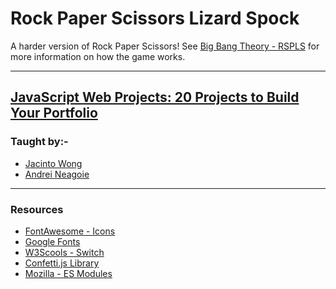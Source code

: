 # Rock Paper Scissors Lizard Spock

A harder version of Rock Paper Scissors! 
See [Big Bang Theory - RSPLS](https://www.youtube.com/watch?v=405Nh2H4Ucg) for more information on how the game works.

---

## [JavaScript Web Projects: 20 Projects to Build Your Portfolio](https://zerotomastery.io/courses/javascript-projects/)
### Taught by:-
- [Jacinto Wong](https://zerotomastery.io/about/instructor/jacinto-wong)
- [Andrei Neagoie](https://zerotomastery.io/about/instructor/andrei-neagoie)
---
### Resources
- [FontAwesome - Icons](https://fontawesome.com/icons?d=gallery&q=close&m=free)
- [Google Fonts](https://fonts.google.com/)
- [W3Scools - Switch](https://www.w3schools.com/js/js_switch.asp)
- [Confetti.js Library](https://www.cssscript.com/confetti-falling-animation/)
- [Mozilla - ES Modules](https://developer.mozilla.org/en-US/docs/Web/JavaScript/Guide/Modules)